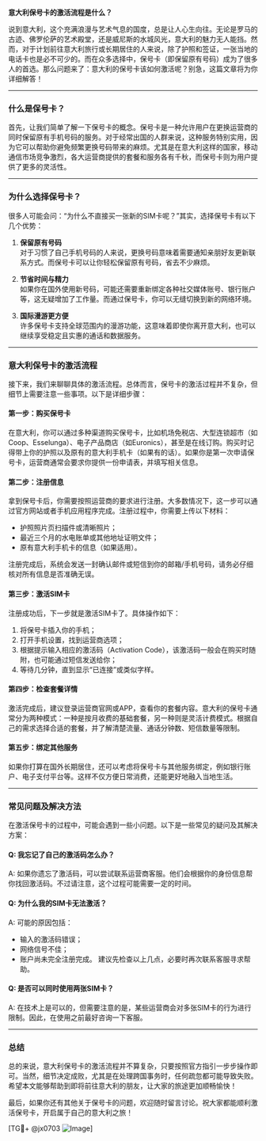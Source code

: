 **意大利保号卡的激活流程是什么？**

说到意大利，这个充满浪漫与艺术气息的国度，总是让人心生向往。无论是罗马的古迹、佛罗伦萨的艺术殿堂，还是威尼斯的水城风光，意大利的魅力无人能挡。然而，对于计划前往意大利旅行或长期居住的人来说，除了护照和签证，一张当地的电话卡也是必不可少的。而在众多选择中，保号卡（即保留原有号码）成为了很多人的首选。那么问题来了：意大利的保号卡该如何激活呢？别急，这篇文章将为你详细解答！

---

### **什么是保号卡？**
首先，让我们简单了解一下保号卡的概念。保号卡是一种允许用户在更换运营商的同时保留原有手机号码的服务。对于经常出国的人群来说，这种服务特别实用，因为它可以帮助你避免频繁更换号码带来的麻烦。尤其是在意大利这样的国家，移动通信市场竞争激烈，各大运营商提供的套餐和服务各有千秋，而保号卡则为用户提供了更多的灵活性。

---

### **为什么选择保号卡？**
很多人可能会问：“为什么不直接买一张新的SIM卡呢？”其实，选择保号卡有以下几个优势：

1. **保留原有号码**  
   对于习惯了自己手机号码的人来说，更换号码意味着需要通知亲朋好友更新联系方式。而保号卡可以让你轻松保留原有号码，省去不少麻烦。

2. **节省时间与精力**  
   如果你在国外使用新号码，可能还需要重新绑定各种社交媒体账号、银行账户等，这无疑增加了工作量。而通过保号卡，你可以无缝切换到新的网络环境。

3. **国际漫游更方便**  
   许多保号卡支持全球范围内的漫游功能，这意味着即使你离开意大利，也可以继续享受稳定且实惠的通话和数据服务。

---

### **意大利保号卡的激活流程**
接下来，我们来聊聊具体的激活流程。总体而言，保号卡的激活过程并不复杂，但细节上需要注意一些事项。以下是详细步骤：

#### **第一步：购买保号卡**
在意大利，你可以通过多种渠道购买保号卡，比如机场免税店、大型连锁超市（如Coop、Esselunga）、电子产品商店（如Euronics），甚至是在线订购。购买时记得带上你的护照以及原有的意大利手机卡（如果有的话）。如果你是第一次申请保号卡，运营商通常会要求你提供一份申请表，并填写相关信息。

#### **第二步：注册信息**
拿到保号卡后，你需要按照运营商的要求进行注册。大多数情况下，这一步可以通过官方网站或者手机应用程序完成。注册过程中，你需要上传以下材料：
- 护照照片页扫描件或清晰照片；
- 最近三个月的水电账单或其他地址证明文件；
- 原有意大利手机卡的信息（如果适用）。

注册完成后，系统会发送一封确认邮件或短信到你的邮箱/手机号码，请务必仔细核对所有信息是否准确无误。

#### **第三步：激活SIM卡**
注册成功后，下一步就是激活SIM卡了。具体操作如下：
1. 将保号卡插入你的手机；
2. 打开手机设置，找到运营商选项；
3. 根据提示输入相应的激活码（Activation Code），该激活码一般会在购买时随附，也可能通过短信发送给你；
4. 等待几分钟，直到显示“已连接”或类似字样。

#### **第四步：检查套餐详情**
激活完成后，建议登录运营商官网或APP，查看你的套餐内容。意大利的保号卡通常分为两种模式：一种是按月收费的基础套餐，另一种则是灵活计费模式。根据自己的需求选择合适的套餐，并了解清楚流量、通话分钟数、短信数量等限制。

#### **第五步：绑定其他服务**
如果你打算在国外长期居住，还可以考虑将保号卡与其他服务绑定，例如银行账户、电子支付平台等。这样不仅方便日常消费，还能更好地融入当地生活。

---

### **常见问题及解决方法**
在激活保号卡的过程中，可能会遇到一些小问题。以下是一些常见的疑问及其解决方案：

#### **Q: 我忘记了自己的激活码怎么办？**
A: 如果你遗忘了激活码，可以尝试联系运营商客服。他们会根据你的身份信息帮你找回激活码。不过请注意，这个过程可能需要一定的时间。

#### **Q: 为什么我的SIM卡无法激活？**
A: 可能的原因包括：
- 输入的激活码错误；
- 网络信号不佳；
- 账户尚未完全注册完成。
建议先检查以上几点，必要时再次联系客服寻求帮助。

#### **Q: 是否可以同时使用两张SIM卡？**
A: 在技术上是可以的，但需要注意的是，某些运营商会对多张SIM卡的行为进行限制。因此，在使用之前最好咨询一下客服。

---

### **总结**
总的来说，意大利保号卡的激活流程并不算复杂，只要按照官方指引一步步操作即可。当然，细节决定成败，尤其是在处理跨国事务时，任何疏忽都可能导致失败。希望本文能够帮助到即将前往意大利的朋友，让大家的旅途更加顺畅愉快！

最后，如果你还有其他关于保号卡的问题，欢迎随时留言讨论。祝大家都能顺利激活保号卡，开启属于自己的意大利之旅！

[TG💪+ @jx0703 ![Image](https://github.com/user-attachments/assets/dbca1d08-cadb-493c-b0ec-ad6f7a83f270)]